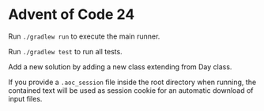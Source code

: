 # Advent of Code 24

Run ``` ./gradlew run ``` to execute the main runner.

Run ``` ./gradlew test ``` to run all tests.

Add a new solution by adding a new class extending from Day class.

If you provide a ``` .aoc_session ``` file inside the root directory when running, the contained text will be used as
session cookie for an automatic download of input files.
